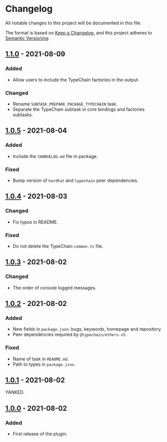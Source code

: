 # Changelog

All notable changes to this project will be documented in this file.

The format is based on [Keep a Changelog](https://keepachangelog.com/en/1.0.0/), and this project adheres to [Semantic Versioning](https://semver.org/spec/v2.0.0.html).

## [1.1.0] - 2021-08-09

### Added

- Allow users to include the TypeChain factories in the output.

### Changed

- Rename `SUBTASK_PREPARE_PACKAGE_TYPECHAIN` task.
- Separate the TypeChain subtask in core bindings and factories subtasks.

## [1.0.5] - 2021-08-04

### Added

- Include the `CHANGELOG.md` file in package.

### Fixed

- Bump version of `hardhat` and `typechain` peer dependencies.

## [1.0.4] - 2021-08-03

### Changed

- Fix typos in README.

### Fixed

- Do not delete the TypeChain `common.ts` file.

## [1.0.3] - 2021-08-02

### Changed

- The order of console logged messages.

## [1.0.2] - 2021-08-02

### Added

- New fields in `package.json`: bugs, keywords, homepage and repository.
- Peer dependencies required by `@typechain/ethers-v5`.

### Fixed

- Name of task in `README.md`.
- Path to types in `package.json`.

## [1.0.1] - 2021-08-02

YANKED.

## [1.0.0] - 2021-08-02

### Added

- First release of the plugin.

[1.1.0]: https://github.com/paulrberg/hardhat-packager/compare/v1.0.5...v1.1.0
[1.0.5]: https://github.com/paulrberg/hardhat-packager/compare/v1.0.4...v1.0.5
[1.0.4]: https://github.com/paulrberg/hardhat-packager/compare/v1.0.3...v1.0.4
[1.0.3]: https://github.com/paulrberg/hardhat-packager/compare/v1.0.2...v1.0.3
[1.0.2]: https://github.com/paulrberg/hardhat-packager/compare/v1.0.1...v1.0.2
[1.0.1]: https://github.com/paulrberg/hardhat-packager/compare/v1.0.0...v1.0.1
[1.0.0]: https://github.com/paulrberg/hardhat-packager/releases/tag/v1.0.0
